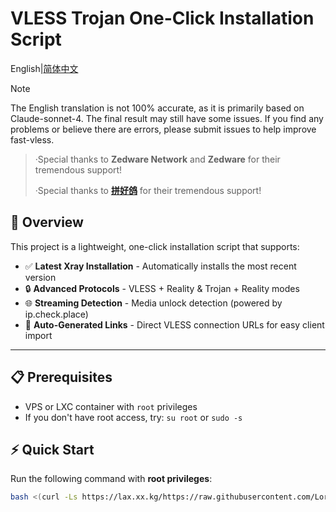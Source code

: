 # VLESS Trojan One-Click Installation Script

English|[简体中文](Readme.cn.md)

> [!Note]
> The English translation is not 100% accurate, as it is primarily based on Claude-sonnet-4. The final result may still have some issues. If you find any problems or believe there are errors, please submit issues to help improve fast-vless.

> ·Special thanks to **Zedware Network** and **Zedware** for their tremendous support!  
> 
> ·Special thanks to **[拼好鸽](https://gelxc.cloud)** for their tremendous support!   

## 🚀 Overview

This project is a lightweight, one-click installation script that supports:

- ✅ **Latest Xray Installation** - Automatically installs the most recent version
- 🔒 **Advanced Protocols** - VLESS + Reality & Trojan + Reality modes  
- 🌐 **Streaming Detection** - Media unlock detection (powered by ip.check.place)
- 🔗 **Auto-Generated Links** - Direct VLESS connection URLs for easy client import

---

## 📋 Prerequisites

- VPS or LXC container with `root` privileges
- If you don't have root access, try: `su root` or `sudo -s`

## ⚡ Quick Start

Run the following command with **root privileges**:

```bash
bash <(curl -Ls https://lax.xx.kg/https://raw.githubusercontent.com/Lorry-San/fast-vless/main/xrayvless.sh)
